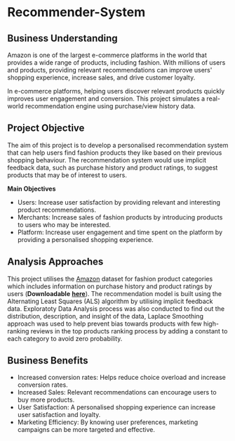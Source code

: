 # Recommender-System

## Business Understanding

Amazon is one of the largest e-commerce platforms in the world that provides a wide range of products, including fashion. With millions of users and products, providing relevant recommendations can improve users' shopping experience, increase sales, and drive customer loyalty.

In e-commerce platforms, helping users discover relevant products quickly improves user engagement and conversion. This project simulates a real-world recommendation engine using purchase/view history data.

## Project Objective

The aim of this project is to develop a personalised recommendation system that can help users find fashion products they like based on their previous shopping behaviour. The recommendation system would use implicit feedback data, such as purchase history and product ratings, to suggest products that may be of interest to users.

**Main Objectives**
- Users: Increase user satisfaction by providing relevant and interesting product recommendations.
- Merchants: Increase sales of fashion products by introducing products to users who may be interested.
- Platform: Increase user engagement and time spent on the platform by providing a personalised shopping experience.

## Analysis Approaches

This project utilises the [Amazon](https://amazon-reviews-2023.github.io/) dataset for fashion product categories which includes information on purchase history and product ratings by users (**Downloadable** [**here**](https://datarepo.eng.ucsd.edu/mcauley_group/data/amazon_2023/raw/review_categories/Amazon_Fashion.jsonl.gz)). The recommendation model is built using the Alternating Least Squares (ALS) algorithm by utilising implicit feedback data. Exploratoty Data Analysis process was also conducted to find out the distribution, description, and insight of the data, Laplace Smoothing approach was used to help prevent bias towards products with few high-ranking reviews in the top products ranking process by adding a constant to each category to avoid zero probability.

## Business Benefits

- Increased conversion rates: Helps reduce choice overload and increase conversion rates.
- Increased Sales: Relevant recommendations can encourage users to buy more products.
- User Satisfaction: A personalised shopping experience can increase user satisfaction and loyalty.
- Marketing Efficiency: By knowing user preferences, marketing campaigns can be more targeted and effective.
